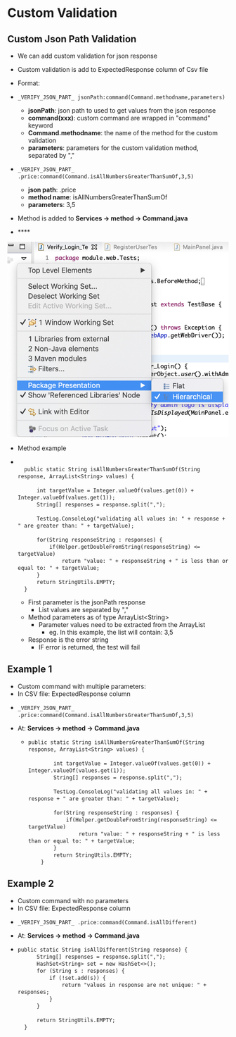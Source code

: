 # Custom Validation

## Custom Json Path Validation

* We can add custom validation for json response
* Custom validation is add to ExpectedResponse column of Csv file
* Format:
* ```text
  _VERIFY_JSON_PART_ jsonPath:command(Command.methodname,parameters)
  ```

  * **jsonPath**: json path to used to get values from the json response
  * **command\(xxx\)**: custom command are wrapped in "command" keyword
  * **Command.methodname**:  the name of the method for the custom validation
  * **parameters**: parameters for the custom validation method, separated by ","
* ```text
  _VERIFY_JSON_PART_ .price:command(Command.isAllNumbersGreaterThanSumOf,3,5)
  ```

  * **json path**: .price
  * **method name**: isAllNumbersGreaterThanSumOf
  * **parameters**: 3,5
* Method is added to **Services -&gt; method -&gt; Command.java** 
* \*\*\*\*

![](../../.gitbook/assets/image%20%2876%29.png)

* Method example
* ```text

  	public static String isAllNumbersGreaterThanSumOf(String response, ArrayList<String> values) {
	
  		int targetValue = Integer.valueOf(values.get(0)) + Integer.valueOf(values.get(1));
  		String[] responses = response.split(",");
		
  		TestLog.ConsoleLog("validating all values in: " + response + " are greater than: " + targetValue);	
		
  		for(String responseString : responses) {
  			if(Helper.getDoubleFromString(responseString) <=  targetValue)
  				return "value: " + responseString + " is less than or equal to: " + targetValue;
  		}
  		return StringUtils.EMPTY;
  	}	
  ```

  * First parameter is the jsonPath response
    * List values are separated by ","
  * Method parameters as of type ArrayList&lt;String&gt; 
    * Parameter values need to be extracted from the ArrayList
      * eg. In this example, the list will contain: 3,5 
  * Response is the error string 
    * IF error is returned, the test will fail

## Example 1

* Custom command with multiple parameters:
* In CSV file: ExpectedResponse column
* ```text
  _VERIFY_JSON_PART_ .price:command(Command.isAllNumbersGreaterThanSumOf,3,5)
  ```
* At: **Services -&gt; method -&gt; Command.java** 
  * ```text
    public static String isAllNumbersGreaterThanSumOf(String response, ArrayList<String> values) {
	
    		int targetValue = Integer.valueOf(values.get(0)) + Integer.valueOf(values.get(1));
    		String[] responses = response.split(",");
		
    		TestLog.ConsoleLog("validating all values in: " + response + " are greater than: " + targetValue);	
		
    		for(String responseString : responses) {
    			if(Helper.getDoubleFromString(responseString) <=  targetValue)
    				return "value: " + responseString + " is less than or equal to: " + targetValue;
    		}
    		return StringUtils.EMPTY;
    	} 	
    ```

## Example 2

* Custom command with no parameters
* In CSV file: ExpectedResponse column
* ```text
  _VERIFY_JSON_PART_ .price:command(Command.isAllDifferent)
  ```
* At: **Services -&gt; method -&gt; Command.java** 
* ```text
  public static String isAllDifferent(String response) {
  		String[] responses = response.split(",");
  		HashSet<String> set = new HashSet<>();
  		for (String s : responses) {
  			if (!set.add(s)) {
  				return "values in response are not unique: " + responses;
  			}
  		}

  		return StringUtils.EMPTY;
  	}
  ```

